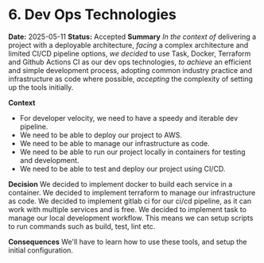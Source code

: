 # 6. Dev Ops Technologies
**Date:** 2025-05-11 
**Status:** Accepted 
**Summary** 
*In the context of* delivering a project with a deployable architecture, *facing* a complex architecture and limited CI/CD pipeline options, *we decided* to use Task, Docker, Terraform and Github Actions CI as our dev ops technologies, *to achieve* an efficient and simple development process, adopting common industry practice and infrastructure as code where possible, *accepting* the complexity of setting up the tools initially. 

**Context** 
- For developer velocity, we need to have a speedy and iterable dev pipeline.
- We need to be able to deploy our project to AWS.
- We need to be able to manage our infrastructure as code.
- We need to be able to run our project locally in containers for testing and development.
- We need to be able to test and deploy our project using CI/CD.

**Decision** 
We decided to implement docker to build each service in a container. We decided to implement terraform to manage our infrastructure as code. We decided to implement gitlab ci for our ci/cd pipeline, as it can work with multiple services and is free. We decided to implement task to manage our local development workflow. This means we can setup scripts to run commands such as build, test, lint etc.

**Consequences** 
We'll have to learn how to use these tools, and setup the initial configuration. 